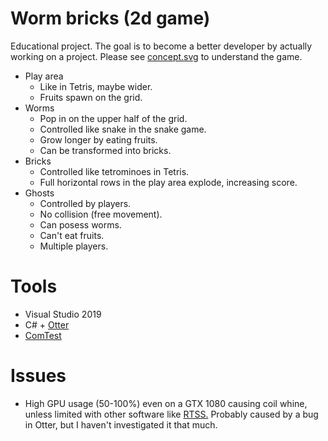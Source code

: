 # Worm bricks (2d game)
Educational project. The goal is to become a better developer by actually working on a project. Please see [concept.svg](https://raw.githubusercontent.com/anvemaha/worm-bricks/master/concept.svg) to understand the game.
- Play area
    - Like in Tetris, maybe wider.
    - Fruits spawn on the grid.
- Worms
    - Pop in on the upper half of the grid.
    - Controlled like snake in the snake game.
    - Grow longer by eating fruits.
    - Can be transformed into bricks.
- Bricks
    - Controlled like tetrominoes in Tetris.
    - Full horizontal rows in the play area explode, increasing score.
- Ghosts
    - Controlled by players.
    - No collision (free movement).
    - Can posess worms.
    - Can't eat fruits.
    - Multiple players.

# Tools
- Visual Studio 2019
- C# + [Otter](http://otter2d.com/)
- [ComTest](https://trac.cc.jyu.fi/projects/comtest/wiki/ComTestInEnglish) 

# Issues
- High GPU usage (50-100%) even on a GTX 1080 causing coil whine, unless limited with other software like [RTSS.](https://www.guru3d.com/files-details/rtss-rivatuner-statistics-server-download.html) Probably caused by a bug in Otter, but I haven't investigated it that much.
